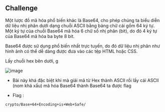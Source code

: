 ## Challenge

Một lược đồ mã hóa phổ biến khác là Base64, cho phép chúng ta biểu diễn dữ liệu nhị phân dưới dạng chuỗi ASCII bằng bảng chữ cái gồm 64 ký tự. Một ký tự của chuỗi Base64 mã hóa 6 chữ số nhị phân (bit), do đó 4 ký tự của Base64 mã hóa ba byte 8 bit.

Base64 được sử dụng phổ biến nhất trực tuyến, do đó dữ liệu nhị phân như hình ảnh có thể dễ dàng được đưa vào các tệp HTML hoặc CSS.

Lấy chuỗi hex bên dưới, g

![image](https://github.com/user-attachments/assets/d39ccfdd-52b1-472e-8d4d-93827ef65762)

- Bài này khá đặc biệt khi mà giải mã từ Hex thành ASCII rồi lấy cái ASCII (nom khá xấu) mã hóa Base64 thành Base64 ta được flag

- Flag :

`
crypto/Base+64+Encoding+is+Web+Safe/
`
